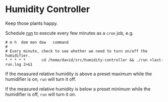 Humidity Controller
===================
Keep those plants happy.

Schedule [run][1] to execute every few minutes as a `cron` job, e.g.
```cron
# m h  dom mon dow   command
#
# Every minute, check to see whether we need to turn on/off the humidifier.
* * * * *       cd /home/david/src/humidity-controller && ./run >last-run.log 2>&1
```

If the measured relative humidity is above a preset maximum while the
humidifier is on, `run` will turn it off.

If the measured relative humidity is below a preset minimum while the
humidifier is off, `run` will turn it on.

[1]: ./run

